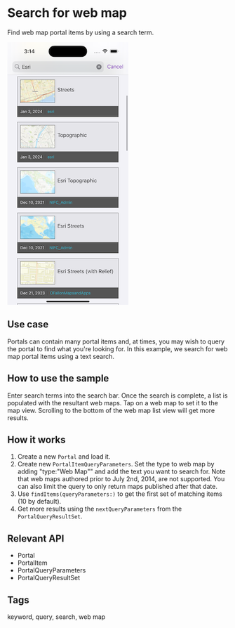 # Search for web map

Find web map portal items by using a search term.

![Image of search for web map](search-for-web-map.png)

## Use case

Portals can contain many portal items and, at times, you may wish to query the portal to find what you're looking for. In this example, we search for web map portal items using a text search.

## How to use the sample

Enter search terms into the search bar. Once the search is complete, a list is populated with the resultant web maps. Tap on a web map to set it to the map view. Scrolling to the bottom of the web map list view will get more results.

## How it works

1. Create a new `Portal` and load it.
2. Create new `PortalItemQueryParameters`. Set the type to web map by adding "type:\"Web Map\"" and add the text you want to search for. Note that web maps authored prior to July 2nd, 2014, are not supported. You can also limit the query to only return maps published after that date.
3. Use `findItems(queryParameters:)` to get the first set of matching items (10 by default).
4. Get more results using the `nextQueryParameters` from the `PortalQueryResultSet`.

## Relevant API

* Portal
* PortalItem
* PortalQueryParameters
* PortalQueryResultSet

## Tags

keyword, query, search, web map
